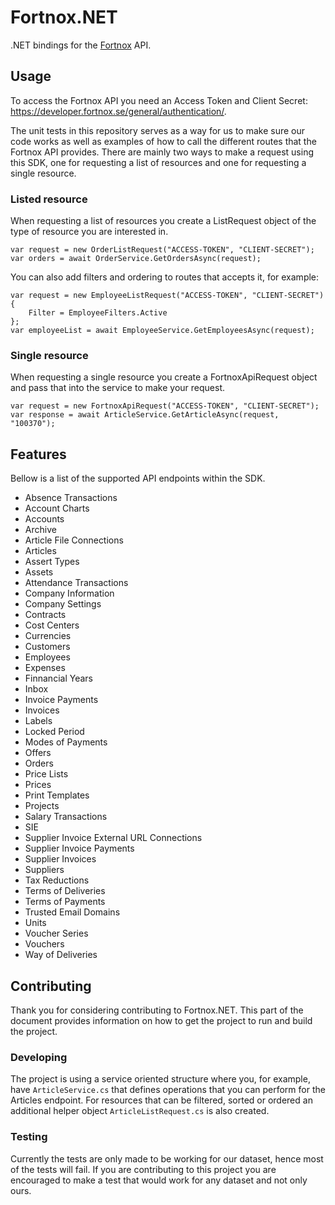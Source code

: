 # Fortnox.NET
.NET bindings for the <a href="https://developer.fortnox.se/documentation/">Fortnox</a> API.
 
## Usage
To access the Fortnox API you need an Access Token and Client Secret: <a href="https://developer.fortnox.se/general/authentication/">https://developer.fortnox.se/general/authentication/</a>.
 
The unit tests in this repository serves as a way for us to make sure our code works as well as examples of how to call the different routes that the Fortnox API provides. There are mainly two ways to make a request using this SDK, one for requesting a list of resources and one for requesting a single resource.
 
### Listed resource
When requesting a list of resources you create a ListRequest object of the type of resource you are interested in.
 
```CSharp
var request = new OrderListRequest("ACCESS-TOKEN", "CLIENT-SECRET");
var orders = await OrderService.GetOrdersAsync(request);
```
 
You can also add filters and ordering to routes that accepts it, for example:
 
```CSharp
var request = new EmployeeListRequest("ACCESS-TOKEN", "CLIENT-SECRET")
{
    Filter = EmployeeFilters.Active
};
var employeeList = await EmployeeService.GetEmployeesAsync(request);
```
 
### Single resource
When requesting a single resource you create a FortnoxApiRequest object and pass that into the service to make your request.
 
```CSharp
var request = new FortnoxApiRequest("ACCESS-TOKEN", "CLIENT-SECRET");
var response = await ArticleService.GetArticleAsync(request, "100370");
```
 
## Features
Bellow is a list of the supported API endpoints within the SDK.
 
* Absence Transactions
* Account Charts
* Accounts
* Archive
* Article File Connections
* Articles
* Assert Types
* Assets
* Attendance Transactions
* Company Information
* Company Settings
* Contracts
* Cost Centers
* Currencies
* Customers
* Employees
* Expenses
* Finnancial Years
* Inbox
* Invoice Payments
* Invoices
* Labels
* Locked Period
* Modes of Payments
* Offers
* Orders
* Price Lists
* Prices
* Print Templates
* Projects
* Salary Transactions
* SIE
* Supplier Invoice External URL Connections
* Supplier Invoice Payments
* Supplier Invoices
* Suppliers
* Tax Reductions
* Terms of Deliveries
* Terms of Payments
* Trusted Email Domains
* Units
* Voucher Series
* Vouchers
* Way of Deliveries
 
## Contributing
Thank you for considering contributing to Fortnox.NET. This part of the document provides information on how to get the project to run and build the project. 

### Developing
The project is using a service oriented structure where you, for example, have `ArticleService.cs` that defines operations that you can perform for the Articles endpoint. For resources that can be filtered, sorted or ordered an additional helper object `ArticleListRequest.cs` is also created.
 
### Testing
Currently the tests are only made to be working for our dataset, hence most of the tests will fail. If you are contributing to this project you are encouraged to make a test that would work for any dataset and not only ours.